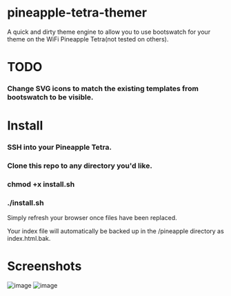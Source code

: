 # pineapple-tetra-themer
A quick and dirty theme engine to allow you to use bootswatch for your theme on the WiFi Pineapple Tetra(not tested on others).
# TODO 
### Change SVG icons to match the existing templates from bootswatch to be visible.

# Install
### SSH into your Pineapple Tetra.
### Clone this repo to any directory you'd like.
### chmod +x install.sh
### ./install.sh

Simply refresh your browser once files have been replaced. 

Your index file will automatically be backed up in the /pineapple directory as index.html.bak. 

# Screenshots

![image](https://user-images.githubusercontent.com/2856413/35488461-50f4e4fe-043e-11e8-874a-adad10cd8614.png)
![image](https://user-images.githubusercontent.com/2856413/35488463-5788aa6c-043e-11e8-99d4-7c6cc3c64625.png)
